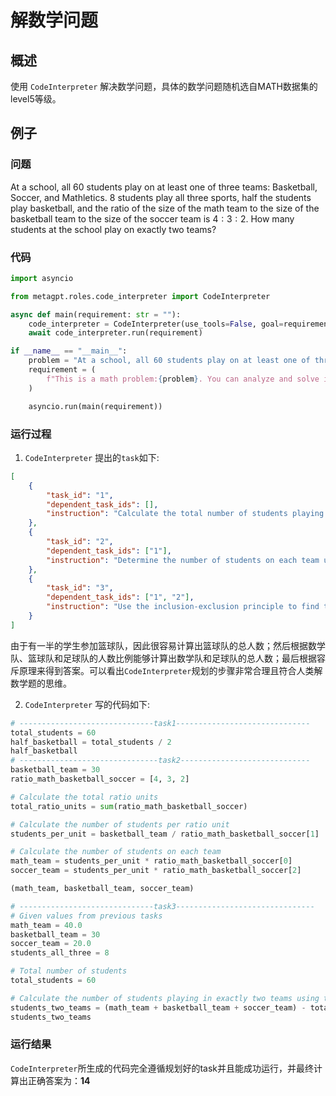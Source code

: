 # 解数学问题

## 概述
使用 `CodeInterpreter` 解决数学问题，具体的数学问题随机选自MATH数据集的level5等级。
## 例子

### 问题
At a school, all 60 students play on at least one of three teams: Basketball, Soccer, and Mathletics. 8 students play all three sports, half the students play basketball, and the ratio of the size of the math team to the size of the basketball team to the size of the soccer team is $4:3:2$. How many students at the school play on exactly two teams?
### 代码
```python
import asyncio

from metagpt.roles.code_interpreter import CodeInterpreter

async def main(requirement: str = ""):
    code_interpreter = CodeInterpreter(use_tools=False, goal=requirement)
    await code_interpreter.run(requirement)

if __name__ == "__main__":
    problem = "At a school, all 60 students play on at least one of three teams: Basketball, Soccer, and Mathletics. 8 students play all three sports, half the students play basketball, and the ratio of the size of the math team to the size of the basketball team to the size of the soccer team is $4:3:2$. How many students at the school play on exactly two teams?"
    requirement = (
        f"This is a math problem:{problem}. You can analyze and solve it step by step or use Python code to solve it."
    )

    asyncio.run(main(requirement))
```
### 运行过程
1. `CodeInterpreter` 提出的`task`如下:
```json
[
    {
        "task_id": "1",
        "dependent_task_ids": [],
        "instruction": "Calculate the total number of students playing basketball."
    },
    {
        "task_id": "2",
        "dependent_task_ids": ["1"],
        "instruction": "Determine the number of students on each team using the given ratios."
    },
    {
        "task_id": "3",
        "dependent_task_ids": ["1", "2"],
        "instruction": "Use the inclusion-exclusion principle to find the number of students playing on exactly two teams."
    }
]
```
由于有一半的学生参加篮球队，因此很容易计算出篮球队的总人数；然后根据数学队、篮球队和足球队的人数比例能够计算出数学队和足球队的总人数；最后根据容斥原理来得到答案。可以看出`CodeInterpreter`规划的步骤非常合理且符合人类解数学题的思维。

2. `CodeInterpreter` 写的代码如下:
```python
# ------------------------------task1------------------------------
total_students = 60
half_basketball = total_students / 2
half_basketball
# -------------------------------task2-----------------------------
basketball_team = 30
ratio_math_basketball_soccer = [4, 3, 2]

# Calculate the total ratio units
total_ratio_units = sum(ratio_math_basketball_soccer)

# Calculate the number of students per ratio unit
students_per_unit = basketball_team / ratio_math_basketball_soccer[1]

# Calculate the number of students on each team
math_team = students_per_unit * ratio_math_basketball_soccer[0]
soccer_team = students_per_unit * ratio_math_basketball_soccer[2]

(math_team, basketball_team, soccer_team)

# ------------------------------task3-------------------------------
# Given values from previous tasks
math_team = 40.0
basketball_team = 30
soccer_team = 20.0
students_all_three = 8

# Total number of students
total_students = 60

# Calculate the number of students playing in exactly two teams using the inclusion-exclusion principle
students_two_teams = (math_team + basketball_team + soccer_team) - total_students - (2 * students_all_three)
students_two_teams
```
### 运行结果
`CodeInterpreter`所生成的代码完全遵循规划好的task并且能成功运行，并最终计算出正确答案为：**14**

